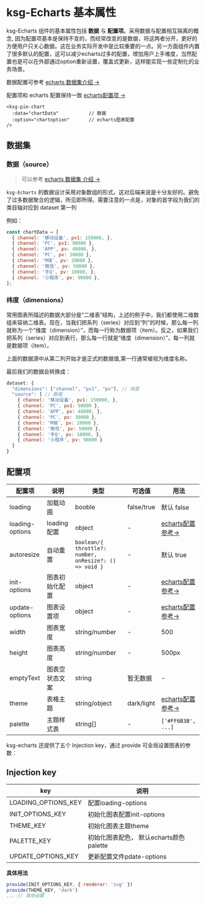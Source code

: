 # ksg-Echarts 基本属性

ksg-Echarts 组件的基本属性包括 **数据** 与 **配置项**。采用数据与配置相互隔离的概念, 因为配置项基本是保持不变的，而经常改变的是数据，将这两者分开，更好的方便用户只关心数据。这在业务实际开发中是比较重要的一点。另一方面组件内置了很多默认的配置，这可以减少echarts过多的配置，增加用户上手难度，当然配置也是可以在外部通过option重新设置，覆盖式更新，这样能实现一些定制化的业务场景。

数据配置可参考 [echarts 数据集介绍 -> ](https://echarts.apache.org/handbook/zh/concepts/dataset)

配置项和 echarts 配置保持一致 [echarts配置项 -> ](https://echarts.apache.org/zh/option.html#title)

```vue
<ksg-pie-chart
  :data="chartData"           // 数据
  :option="chartoption"       // echarts图表配置
/>
```

## 数据集
### 数据（source）
> 可以参考 [echarts 数据集 介绍 -> ](https://echarts.apache.org/handbook/zh/concepts/dataset)

`ksg-Echarts` 的数据设计采用对象数组的形式，这对后端来说是十分友好的。避免了过多数据聚合的逻辑，所见即所得。需要注意的一点是，对象的首字段为我们的 类目轴对应到 dataset 第一列

例如：

```js
const chartData = [
  { channel: '移动设备', pv1: 150000, },
  { channel: 'PC', pv1: 90000 },
  { channel: 'APP', pv: 40000, },
  { channel: 'PC', pv: 30000 },
  { channel: 'M端', pv: 20000 },
  { channel: '微信', pv: 50000 },
  { channel: '手Q', pv: 10000, },
  { channel: '小程序', pv: 90000 },
];
```
### 纬度（dimensions）
常用图表所描述的数据大部分是“二维表”结构，上述的例子中，我们都使用二维数组来容纳二维表。现在，当我们把系列（series）对应到“列”的时候，那么每一列就称为一个“维度（dimension）”，而每一行称为数据项（item）。反之，如果我们把系列（series）对应到表行，那么每一行就是“维度（dimension）”，每一列就是数据项（item）。

上面的数据源中从第二列开始才是正式的数据值,第一行通常被视为维度名称。

最后我们的数据会转换成：
```js
dataset: {
  "dimensions": ["channel", "pv1", "pv"], // 纬度
  "source": [ // 数据
    { channel: '移动设备', pv1: 150000, },
    { channel: 'PC', pv1: 90000 },
    { channel: 'APP', pv: 40000, },
    { channel: 'PC', pv: 30000 },
    { channel: 'M端', pv: 20000 },
    { channel: '微信', pv: 50000 },
    { channel: '手Q', pv: 10000, },
    { channel: '小程序', pv: 90000 }
  ]
}
```

## 配置项

| 配置项 | 说明 | 类型 | 可选值 | 用法 |
| --- | --- | --- | --- | --- |
| loading | 加载动画 | booble | false/true | 默认 false |
| loading-options | loading配置 | object | - | [echarts配置参考->](https://echarts.apache.org/zh/api.html#echartsInstance.showLoading)  |
| autoresize | 自动重置 | `boolean/{ throttle?: number, onResize?: () => void }` | - | 默认 true |
| init-options | 图表初始化配置 | object | - | [echarts配置参考->](https://echarts.apache.org/zh/api.html#echarts.init) |
| update-options | 图表设置项 | object | - | [echarts配置参考->](https://echarts.apache.org/zh/api.html#echartsInstance.setOption) |
| width | 图表宽度 | string/number | - | 500 |
| height | 图表高度 | string/number | - | 500px |
| emptyText | 图表空状态文案 | string | 暂无数据 | - |
| theme | 表格主题 | string/object | dark/light | [echarts配置参考-> ](https://echarts.apache.org/handbook/zh/concepts/style/) |
| palette | 主题样式表 | string[] | - | `['#FF6B3B', ...]` |



ksg-echarts 还提供了五个 Injection key，通过 provide 可全局设置图表的参数：

## Injection key

| key | 说明 |
| --- | --- | 
| LOADING_OPTIONS_KEY | 配置loading-options
| INIT_OPTIONS_KEY | 初始化图表配置init-options
| THEME_KEY | 初始化图表主题theme
| PALETTE_KEY | 初始化图表配色， 默认echarts颜色palette
| UPDATE_OPTIONS_KEY | 更新配置文件pdate-options

**具体用法**
```js
provide(INIT_OPTIONS_KEY, { renderer: 'svg' })
provide(THEME_KEY, 'dark')
... // 其他设置
```